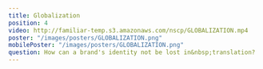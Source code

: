 ```yaml
---
title: Globalization
position: 4
video: http://familiar-temp.s3.amazonaws.com/nscp/GLOBALIZATION.mp4
poster: "/images/posters/GLOBALIZATION.png"
mobilePoster: "/images/posters/GLOBALIZATION.png"
question: How can a brand's identity not be lost in&nbsp;translation?
---
```


